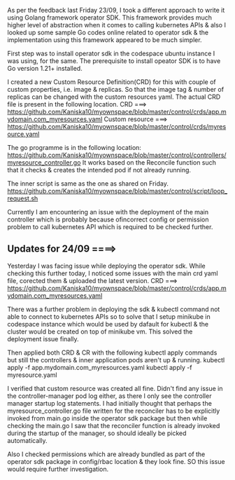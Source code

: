 As per the feedback last Friday 23/09, I took a different approach to write it using Golang framework operator SDK. This framework provides much
higher level of abstraction when it comes to calling kubernetes APIs & also I looked up some sample Go codes online related to operator sdk & the implementation using this
framework appeared to be much simpler. 

First step was to install operator sdk in the codespace ubuntu instance I was using, for the same. The prerequisite 
to install opeator SDK is to have Go version 1.21+ installed. 

I created a new Custom Resource Definition(CRD) for this with couple of custom properties, i.e. image & replicas. So that the image tag & number
of replicas can be changed with the custom resources yaml. The actual CRD file is present in the following location.
CRD ===> https://github.com/Kaniska10/myownspace/blob/master/control/crds/app.mydomain.com_myresources.yaml 
Custom resource ===> https://github.com/Kaniska10/myownspace/blob/master/control/crds/myresource.yaml

The go programme is in the following location:
https://github.com/Kaniska10/myownspace/blob/master/control/controllers/myresource_controller.go
It works based on the Reconcile function such that it checks & creates the intended pod if not already running.

The inner script is same as the one as shared on Friday.
https://github.com/Kaniska10/myownspace/blob/master/control/script/loop_request.sh 

Currently I am encountering an issue with the deployment of the main controller which is probably because ofincorrect config or permission problem to call kubernetes API which is required to be checked further. 

Updates for 24/09 ====>
--------------------------
Yesterday I was facing issue while deploying the operator sdk. While checking this further today, I noticed some issues with the main crd yaml file, corected them & uploaded the latest version.
CRD ===> https://github.com/Kaniska10/myownspace/blob/master/control/crds/app.mydomain.com_myresources.yaml

There was a further problem in deploying the sdk & kubectl command not able to connect to kubernetes APIs so to solve that I setup minikube in codespace instance which would be used by dafault for kubectl & the cluster would be created on top of minikube vm. This solved the deployment issue finally.

Then applied both CRD & CR with the following kubectl apply commands but still the controllers & inner application pods aren't up & running. 
kubectl apply -f app.mydomain.com_myresources.yaml
kubectl apply -f myresource.yaml

I verified that custom resource was created all fine. Didn't find any issue in the controller-manager pod log either, as there I only see the controller manager startup log statements. I had initially thought that perhaps the myresource_controller.go file written for the reconciler has to be explicitly invoked from main.go inside the operator sdk package but then while checking the main.go I saw that the reconciler function is already invoked during the startup of the manager, so should ideally be picked automatically.

Also I checked permissions which are already bundled as part of the operator sdk package in config/rbac location & they look fine. SO this issue would require further investigation. 


